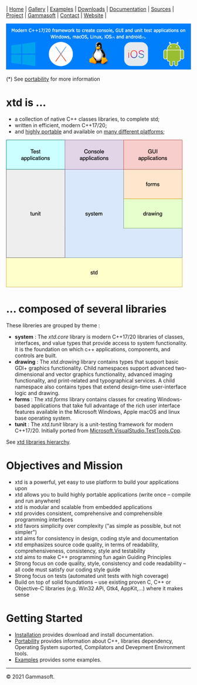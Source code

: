 | [Home](home.md) | [Gallery](gallery.md) | [Examples](examples.md) | [Downloads](downloads.md) | [Documentation](documentation.md) | [Sources](https://github.com/gammasoft71/xtd) | [Project](https://sourceforge.net/projects/xtdpro/) | [Gammasoft](gammasoft.md)  | [Contact](contact.md) | [Website](https://gammasoft71.wixsite.com/xtdpro) |

[![xtd_background](pictures/xtd_background.png)](https://gammasoft71.wixsite.com/xtdpro)

(*) See [portability](portability.md#the-xtd-libraries-portability-list) for more information

# xtd is ...

* a collection of native C++ classes libraries, to complete std;
* written in efficient, modern C++17/20;
* and [highly portable](portability.md#the-xtd-libraries-portability-list) and available on [many different platforms](portability.md#operating-system-supported);


[![architecture_logo](pictures/block_diagram.png)](hierarchy.md)

# ... composed of several libraries

These libreries are grouped by theme :

- **system** : The *xtd.core* library is modern C++17/20 libraries of classes, interfaces, and value types that provide access to system functionality. It is the foundation on which c++ applications, components, and controls are built.
- **drawing** : The *xtd.drawing* library contains types that support basic GDI+ graphics functionality. Child namespaces support advanced two-dimensional and vector graphics functionality, advanced imaging functionality, and print-related and typographical services. A child namespace also contains types that extend design-time user-interface logic and drawing.
- **forms** : The *xtd.forms* library contains classes for creating Windows-based applications that take full advantage of the rich user interface features available in the Microsoft Windows, Apple macOS and linux base operating system.
- **tunit** : The *xtd.tunit* library is a unit-testing framework for modern C++17/20. Initially ported from [Microsoft.VisualStudio.TestTools.Cpp](https://docs.microsoft.com/en-us/visualstudio/test/microsoft-visualstudio-testtools-cppunittestframework-api-reference).

See [xtd libraries hierarchy](hierarchy.md).

# Objectives and Mission

* xtd is a powerful, yet easy to use platform to build your applications upon
* xtd allows you to build highly portable applications (write once – compile and run anywhere)
* xtd is modular and scalable from embedded applications
* xtd provides consistent, comprehensive and comprehensible programming interfaces
* xtd favors simplicity over complexity ("as simple as possible, but not simpler")
* xtd aims for consistency in design, coding style and documentation
* xtd emphasizes source code quality, in terms of readability, comprehensiveness, consistency, style and testability
* xtd aims to make C++ programming fun again Guiding Principles
* Strong focus on code quality, style, consistency and code readability –all code must satisfy our coding style guide
* Strong focus on tests (automated unit tests with high coverage)
* Build on top of solid foundations – use existing proven C, C++ or Objective-C libraries (e.g. Win32 APi, Gtk4, AppKit,...) where it makes sense

# Getting Started

* [Installation](downloads.md) provides download and install documentation.
* [Portability](portability.md) provides information about C++, libraries dependency, Operating System suported, Compilators and Devepment Environment tools.
* [Examples](../examples/README.md) provides some examples.

______________________________________________________________________________________________

© 2021 Gammasoft.
